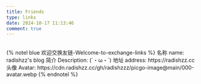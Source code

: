 ```yaml
---
title: Friends
type: links
date: 2024-10-17 11:13:46
comment: true
---
```

<br>
{% notel blue 欢迎交换友链-Welcome-to-exchange-links %}
名称 name: radishzz's blog
简介 Description: (´・ω・´)
地址 address: https://radishzz.cc
头像 Avatar: https://cdn.radishzz.cc/gh/radishzzz/picgo-image@main/000-avatar.webp
{% endnotel %}
